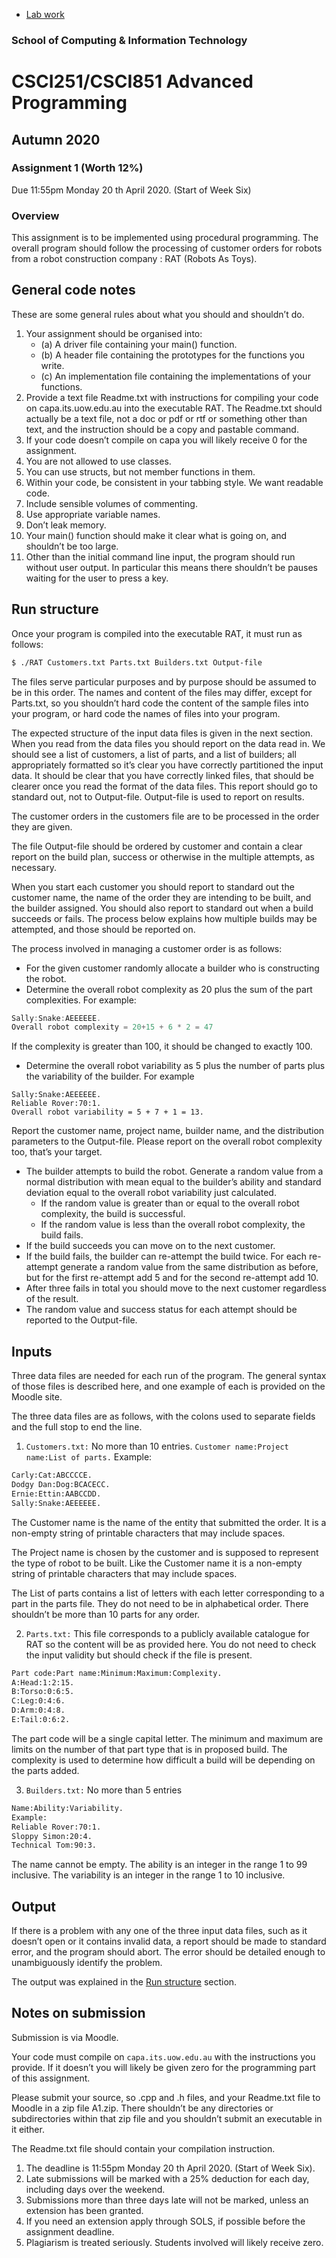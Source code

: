 - [Lab work](https://github.com/kayshcache/cpp-labs-all)
### School of Computing & Information Technology
# CSCI251/CSCI851 Advanced Programming
## Autumn 2020
### Assignment 1 (Worth 12%)
Due 11:55pm Monday 20 th April 2020. (Start of Week Six)
### Overview
This assignment is to be implemented using procedural programming. The overall program should follow the processing of customer orders for robots from a robot construction company : RAT (Robots As Toys).
## General code notes
These are some general rules about what you should and shouldn’t do.
1. Your assignment should be organised into:
   * (a) A driver file containing your main() function.
   * (b) A header file containing the prototypes for the functions you write.
   * (c) An implementation file containing the implementations of your functions.
2. Provide a text file Readme.txt with instructions for compiling your code on capa.its.uow.edu.au into the executable RAT. The Readme.txt should actually be a text file, not a doc or pdf or rtf or something other than text, and the instruction should be a copy and pastable command.
3. If your code doesn’t compile on capa you will likely receive 0 for the assignment.
4. You are not allowed to use classes.
5. You can use structs, but not member functions in them.
6. Within your code, be consistent in your tabbing style. We want readable code.
7. Include sensible volumes of commenting.
8. Use appropriate variable names.
9. Don’t leak memory.
10. Your main() function should make it clear what is going on, and shouldn’t be too large.
11. Other than the initial command line input, the program should run without user output. In particular this means there shouldn’t be pauses waiting for the user to press a key.
## Run structure
Once your program is compiled into the executable RAT, it must run as follows:
```bash
$ ./RAT Customers.txt Parts.txt Builders.txt Output-file
```
The files serve particular purposes and by purpose should be assumed to be in this order. The names and
content of the files may differ, except for Parts.txt, so you shouldn’t hard code the content of the sample
files into your program, or hard code the names of files into your program.

The expected structure of the input data files is given in the next section.
When you read from the data files you should report on the data read in. We should see a list of customers, a list of parts, and a list of builders; all appropriately formatted so it’s clear you have correctly partitioned the input data. It should be clear that you have correctly linked files, that should be clearer once you read the format of the data files. This report should go to standard out, not to Output-file. Output-file is used to report on results.

The customer orders in the customers file are to be processed in the order they are given.

The file Output-file should be ordered by customer and contain a clear report on the build plan, success or otherwise in the multiple attempts, as necessary.

When you start each customer you should report to standard out the customer name, the name of the order they are intending to be built, and the builder assigned. You should also report to standard out when a build succeeds or fails. The process below explains how multiple builds may be attempted, and those should be reported on.

The process involved in managing a customer order is as follows:
* For the given customer randomly allocate a builder who is constructing the robot.
* Determine the overall robot complexity as 20 plus the sum of the part complexities. For example:
```c++
Sally:Snake:AEEEEEE.
Overall robot complexity = 20+15 + 6 * 2 = 47
```
If the complexity is greater than 100, it should be changed to exactly 100.

- Determine the overall robot variability as 5 plus the number of parts plus the variability of the
builder. For example
```raw
Sally:Snake:AEEEEEE.
Reliable Rover:70:1.
Overall robot variability = 5 + 7 + 1 = 13.
```
Report the customer name, project name, builder name, and the distribution parameters to the Output-file. Please report on the overall robot complexity too, that’s your target.
- The builder attempts to build the robot. Generate a random value from a normal distribution with
mean equal to the builder’s ability and standard deviation equal to the overall robot variability just
calculated.
  - If the random value is greater than or equal to the overall robot complexity, the build is
successful.
  - If the random value is less than the overall robot complexity, the build fails.
- If the build succeeds you can move on to the next customer.
- If the build fails, the builder can re-attempt the build twice. For each re-attempt generate a random value from the same distribution as before, but for the first re-attempt add 5 and for the second re-attempt add 10.
- After three fails in total you should move to the next customer regardless of the result.
- The random value and success status for each attempt should be reported to the Output-file.
## Inputs
Three data files are needed for each run of the program. The general syntax of those files is described here, and one example of each is provided on the Moodle site.

The three data files are as follows, with the colons used to separate fields and the full stop to end the
line.

1. `Customers.txt:` No more than 10 entries.
`Customer name:Project name:List of parts.`
Example:
```txt
Carly:Cat:ABCCCCE.
Dodgy Dan:Dog:BCACECC.
Ernie:Ettin:AABCCDD.
Sally:Snake:AEEEEEE.
```
The Customer name is the name of the entity that submitted the order. It is a non-empty string of printable characters that may include spaces.

The Project name is chosen by the customer and is supposed to represent the type of robot to be built. Like the Customer name it is a non-empty string of printable characters that may include spaces.

The List of parts contains a list of letters with each letter corresponding to a part in the parts file. They do not need to be in alphabetical order. There shouldn’t be more than 10 parts for any order.

2. `Parts.txt:` This file corresponds to a publicly available catalogue for RAT so the content will be as provided here. You do not need to check the input validity but should check if the file is present.
```txt
Part code:Part name:Minimum:Maximum:Complexity.
A:Head:1:2:15.
B:Torso:0:6:5.
C:Leg:0:4:6.
D:Arm:0:4:8.
E:Tail:0:6:2.
```
The part code will be a single capital letter. The minimum and maximum are limits on the number of that part type that is in proposed build. The complexity is used to determine how difficult a build will be depending on the parts added.

3. `Builders.txt:` No more than 5 entries
```txt
Name:Ability:Variability.
Example:
Reliable Rover:70:1.
Sloppy Simon:20:4.
Technical Tom:90:3.
```
The name cannot be empty. The ability is an integer in the range 1 to 99 inclusive. The variability is an integer in the range 1 to 10 inclusive.

## Output
If there is a problem with any one of the three input data files, such as it doesn’t open or it contains invalid data, a report should be made to standard error, and the program should abort. The error should be detailed enough to unambiguously identify the problem.

The output was explained in the [Run structure](#run-structure) section.
## Notes on submission
Submission is via Moodle.

Your code must compile on `capa.its.uow.edu.au` with the instructions you provide. If it doesn’t you will likely be given zero for the programming part of this assignment.

Please submit your source, so .cpp and .h files, and your Readme.txt file to Moodle in a zip file A1.zip. There shouldn’t be any directories or subdirectories within that zip file and you shouldn’t submit an executable in it either.

The Readme.txt file should contain your compilation instruction.

1. The deadline is 11:55pm Monday 20 th April 2020. (Start of Week Six).
2. Late submissions will be marked with a 25% deduction for each day, including days over the weekend.
3. Submissions more than three days late will not be marked, unless an extension has been granted.
4. If you need an extension apply through SOLS, if possible before the assignment deadline.
5. Plagiarism is treated seriously. Students involved will likely receive zero.
